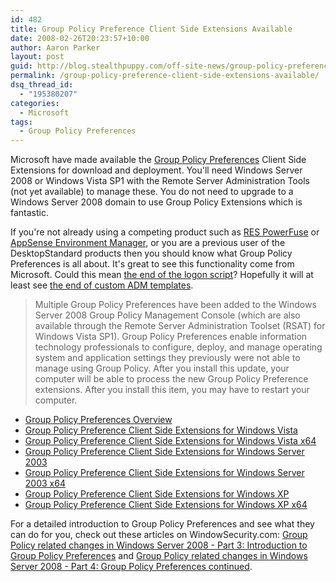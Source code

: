 ```yaml
---
id: 482
title: Group Policy Preference Client Side Extensions Available
date: 2008-02-26T20:23:57+10:00
author: Aaron Parker
layout: post
guid: http://blog.stealthpuppy.com/off-site-news/group-policy-preference-client-side-extensions-available
permalink: /group-policy-preference-client-side-extensions-available/
dsq_thread_id:
  - "195380207"
categories:
  - Microsoft
tags:
  - Group Policy Preferences
---
```

Microsoft have made available the [Group Policy Preferences](http://technet2.microsoft.com/windowsserver/en/technologies/featured/gp/preferencesfaq.mspx) Client Side Extensions for download and deployment. You'll need Windows Server 2008 or Windows Vista SP1 with the Remote Server Administration Tools (not yet available) to manage these. You do not need to upgrade to a Windows Server 2008 domain to use Group Policy Extensions which is fantastic.

If you're not already using a competing product such as [RES PowerFuse](http://www.ressoftware.com/page.aspx?id=186&l=EN) or [AppSense Environment Manager](http://www.appsense.com/products/environmentmanager/), or you are a previous user of the DesktopStandard products then you should know what Group Policy Preferences is all about. It's great to see this functionality come from Microsoft. Could this mean [the end of the logon script](http://www.thincomputing.net/blog/windows-server-2008-group-policy-preferences-the-end-of-the-login-sc.html)? Hopefully it will at least see [the end of custom ADM templates](http://stealthpuppy.com/group-policy/why-are-you-still-writing-adm-templates).

> Multiple Group Policy Preferences have been added to the Windows Server 2008 Group Policy Management Console (which are also available through the Remote Server Administration Toolset (RSAT) for Windows Vista SP1). Group Policy Preferences enable information technology professionals to configure, deploy, and manage operating system and application settings they previously were not able to manage using Group Policy. After you install this update, your computer will be able to process the new Group Policy Preference extensions. After you install this item, you may have to restart your computer.

  * [Group Policy Preferences Overview](http://www.microsoft.com/downloads/details.aspx?FamilyID=42e30e3f-6f01-4610-9d6e-f6e0fb7a0790&DisplayLang=en)
  * [Group Policy Preference Client Side Extensions for Windows Vista](http://www.microsoft.com/downloads/details.aspx?FamilyID=ab60dc87-884c-46d5-82cd-f3c299dac7cc&DisplayLang=en)
  * [Group Policy Preference Client Side Extensions for Windows Vista x64](http://www.microsoft.com/downloads/details.aspx?FamilyID=b10a7af4-8bee-4adc-8bbe-9949df77a3cf&DisplayLang=en)
  * [Group Policy Preference Client Side Extensions for Windows Server 2003](http://www.microsoft.com/downloads/details.aspx?FamilyID=bfe775f9-5c34-44d0-8a94-44e47db35add&DisplayLang=en)
  * [Group Policy Preference Client Side Extensions for Windows Server 2003 x64](http://www.microsoft.com/downloads/details.aspx?FamilyID=29e83503-7686-49f3-b42d-8e5ed23d5d79&DisplayLang=en)
  * [Group Policy Preference Client Side Extensions for Windows XP](http://www.microsoft.com/downloads/details.aspx?FamilyID=e60b5c8f-d7dc-4b27-a261-247ce3f6c4f8&DisplayLang=en)
  * [Group Policy Preference Client Side Extensions for Windows XP x64](http://www.microsoft.com/downloads/details.aspx?FamilyID=249c1aed-c1f1-4a0b-872e-ef0a32170625&DisplayLang=en)

For a detailed introduction to Group Policy Preferences and see what they can do for you, check out these articles on WindowSecurity.com: [Group Policy related changes in Windows Server 2008 - Part 3: Introduction to Group Policy Preferences](http://www.windowsecurity.com/articles/Group-Policy-related-changes-Windows-Server-2008-Part3.html) and [Group Policy related changes in Windows Server 2008 - Part 4: Group Policy Preferences continued](http://www.windowsecurity.com/articles/Group-Policy-related-changes-Windows-Server-2008-Part4.html).